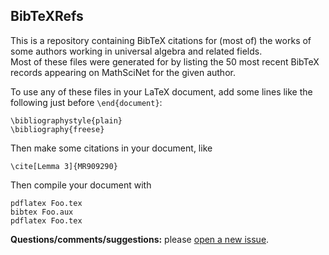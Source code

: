 ## BibTeXRefs

This is a repository containing BibTeX citations for (most of) the works of some
authors working in universal algebra and related fields.  
Most of these files were generated for by listing the 50 most recent BibTeX 
records appearing on MathSciNet for the given author.

To use any of these files in your LaTeX document, add some lines like the
following just before `\end{document}`:

    \bibliographystyle{plain}
    \bibliography{freese}

Then make some citations in your document, like

    \cite[Lemma 3]{MR909290}
	
Then compile your document with

    pdflatex Foo.tex
	bibtex Foo.aux
	pdflatex Foo.tex


**Questions/comments/suggestions:** please [open a new issue](https://github.com/williamdemeo/latex_wjd/issues/new).
